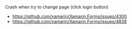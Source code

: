 Crash when try to change page (click login button)

- https://github.com/xamarin/Xamarin.Forms/issues/4300
- https://github.com/xamarin/Xamarin.Forms/issues/4838